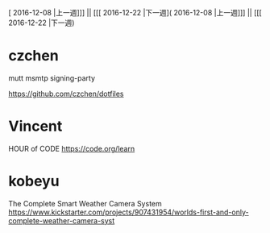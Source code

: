[ 2016-12-08 |上一週]]] || [[[ 2016-12-22 |下一週]( 2016-12-08 |上一週]]] || [[[ 2016-12-22 |下一週)



# czchen

mutt
msmtp
signing-party

<https://github.com/czchen/dotfiles>  

# Vincent

HOUR of CODE
<https://code.org/learn>  

# kobeyu

The Complete Smart Weather Camera System
<https://www.kickstarter.com/projects/907431954/worlds-first-and-only-complete-weather-camera-syst>  